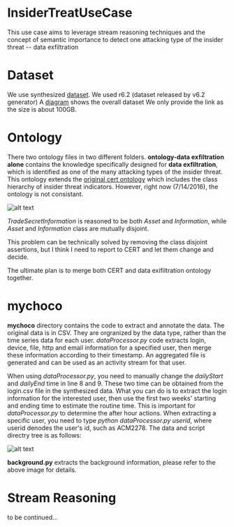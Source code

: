 # InsiderTreatUseCase
This use case aims to leverage stream reasoning techniques and the concept of semantic importance to detect one attacking type of the insider threat -- data exfiltration

# Dataset
We use synthesized [dataset](https://www.cert.org/insider-threat/tools/).
We used r6.2 (dataset released by v6.2 generator)
A [diagram](https://www.dropbox.com/s/95615yuownzztvi/insider%20threat%20data%20diagram.png?dl=0) shows the overall dataset
We only provide the link as the size is about 100GB.

# Ontology
There two ontology files in two different folders. 
**ontology-data exfiltration alone** contains the knowledge specifically designed for **data exfiltration**, which is identified as one of the many attacking types of the insider threat. This ontology extends the [original cert ontology](http://resources.sei.cmu.edu/library/asset-view.cfm?assetID=454613) which includes the class hierarchy of insider threat indicators. However, right now (7/14/2016), the ontology is not consistant. 

![alt text](http://i.imgur.com/RI3nffZ.png "CERT ontology inconsistency explanation")

*TradeSecretInformation* is reasoned to be both *Asset* and *Information*, while *Asset* and *Information* class are mutually disjoint. 

This problem can be technically solved by removing the class disjoint assertions, but I think I need to report to CERT and let them change and decide.

The ultimate plan is to merge both CERT and data exifiltration ontology together.

# mychoco
**mychoco** directory contains the code to extract and annotate the data. The original data is in CSV. They are orgranized by the data type, rather than the time series data for each user. *dataProcessor.py* code extracts login, device, file, http and email information for a specified user, then merge these information according to their timestamp. An aggregated file is generated and can be used as an activity stream for that user. 

When using *dataProcessor.py*, you need to manually change the *dailyStart* and *dailyEnd* time in line 8 and 9. These two time can be obtained from the login.csv file in the synthesized data. What you can do is to extract the login information for the interested user, then use the first two weeks' starting and ending time to estimate the routine time. This is important for *dataProcessor.py* to determine the after hour actions. When extracting a specific user, you need to type *python dataProcessor.py userid*, where userid denodes the user's id, such as ACM2278. 
The data and script directry tree is as follows:

![alt text](http://i.imgur.com/Nsx5VYR.png "data and script directory")

**background.py** extracts the background information, please refer to the above image for details. 

# Stream Reasoning
to be continued...